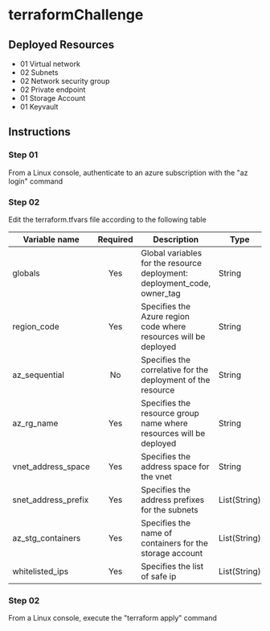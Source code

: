 # terraformChallenge

## **Deployed Resources**
* 01 Virtual network
* 02 Subnets
* 02 Network security group
* 02 Private endpoint
* 01 Storage Account
* 01 Keyvault

## **Instructions**

### **Step 01**
From a Linux console, authenticate to an azure subscription with the "az login" command
### **Step 02**
Edit the terraform.tfvars file according to the following table

| Variable name | Required | Description | Type | Allowed values | Default 
| --------------- | :-------: | ----------- | ------------- | ------------------ | ----------------- |
| globals | Yes | Global variables for the resource deployment: deployment_code, owner_tag | String | deployment_code is limited to a length of 4 characters | - | 
| region_code | Yes | Specifies the Azure region code where resources will be deployed | String | "wsus","eus1","eus2","cnus1" | - | 
| az_sequential  | No | Specifies the correlative for the deployment of the resource | String | Examples: "01", "02", ... | "01" | 
| az_rg_name   | Yes | Specifies the resource group name where resources will be deployed | String | Examples: "test_resource_group" | - |
| vnet_address_space  | Yes | Specifies the address space for the vnet | String | Examples: "10.0.0.0/16", "10.1.0.0/16", ... | - |
| snet_address_prefix   | Yes | Specifies the address prefixes for the subnets | List(String) | Limited to a length of 2 items: ["10.0.0.0/24", "10.0.1.0/24"] | - |
| az_stg_containers  | Yes | Specifies the name of containers for the storage account | List(String) | Examples: ["demo01", "demo02"] | - |
| whitelisted_ips  | Yes | Specifies the list of safe ip | List(String) | Examples: ["1.1.1.1"] | - |

### **Step 02**
From a Linux console, execute the "terraform apply" command
